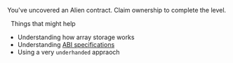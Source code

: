 You've uncovered an Alien contract. Claim ownership to complete the level.

&nbsp;
Things that might help
* Understanding how array storage works
* Understanding [ABI specifications](https://solidity.readthedocs.io/en/v0.4.21/abi-spec.html)
* Using a very `underhanded` appraoch
